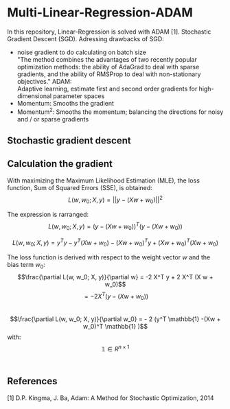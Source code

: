 # Multi-Linear-Regression-ADAM
In this repository, Linear-Regression is solved with ADAM [1]. Stochastic Gradient Descent (SGD).
Adressing drawbacks of SGD:
- noise gradient to do calculating on batch size\
"The method combines the advantages of
two recently popular optimization methods: the ability of AdaGrad to deal with sparse gradients,
and the ability of RMSProp to deal with non-stationary objectives."
ADAM:\
Adaptive learning, estimate first and second order gradients for high-dimensional parameter spaces
- Momentum: Smooths the gradient
- Momentum$^{2}$: Smooths the momentum; balancing the directions for noisy and / or sparse gradients


## Stochastic gradient descent
## Calculation the gradient
With maximizing the Maximum Likelihood Estimation (MLE), the loss function, Sum of Squared Errors (SSE), is obtained:
$$L(w, w_0; X, y) = ||y - (Xw + w_0)||^2 $$

The expression is rarranged:
$$L(w, w_0; X, y) = (y - (Xw + w_0))^T   (y - (Xw + w_0))$$

$$L(w, w_0; X, y) = y^Ty - y^T(Xw + w_0) - (Xw + w_0)^T y + (Xw + w_0)^T  (Xw + w_0)$$

The loss function is derived with respect to the weight vector $w$ and the bias term $w_0$:
$$\frac{\partial L(w, w_0; X, y)}{\partial w} = -2 X^T y + 2 X^T (X w + w_0)$$
$$ = -2 X^T (y - (X w + w_0))$$
<br>
$$\frac{\partial L(w, w_0; X, y)}{\partial w_0} = - 2 (y^T \mathbb{1} -(Xw + w_0)^T \mathbb{1} )$$
with: $$\mathbb{1} \in R^{n\times1}$$
<br>

## References
[1] D.P. Kingma, J. Ba, Adam: A Method for Stochastic Optimization, 2014
